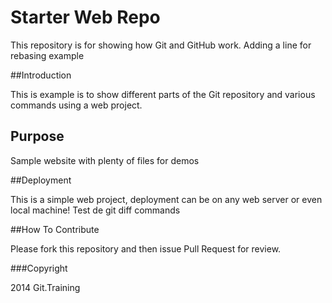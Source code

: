# Starter Web Repo

This repository is for showing how Git and GitHub work. Adding a line for rebasing example

##Introduction

This is example is to show different parts of the Git repository and various commands using a web project.

## Purpose

Sample website with plenty of files for demos

##Deployment

This is a simple web project, deployment can be on any web server or even local machine!
Test de git diff commands

##How To Contribute

Please fork this repository and then issue Pull Request for review.

###Copyright

2014 Git.Training